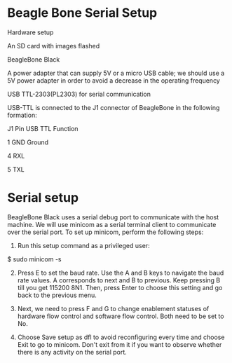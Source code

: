 # Beagle Bone Serial Setup

Hardware setup

An SD card with images flashed

BeagleBone Black

A power adapter that can supply 5V or a micro USB cable; we should use a 5V power adapter in order to avoid a decrease in the operating frequency

USB TTL-2303(PL2303) for serial communication

USB-TTL is connected to the J1 connector of BeagleBone in the following formation:

J1 Pin          USB TTL Function

1               GND Ground

4               RXL

5               TXL


Serial setup
=================

BeagleBone Black uses a serial debug port to communicate with the host machine. We will use minicom as a serial terminal client to communicate over the serial port. To set up minicom, perform the following steps:

1. Run this setup command as a privileged user:

$  sudo minicom -s

2. Press E to set the baud rate. Use the A and B keys to navigate the baud rate values. A corresponds to next and B to previous. Keep pressing B till you get 115200 8N1. Then, press Enter to choose this setting and go back to the previous menu.

3. Next, we need to press F and G to change enablement statuses of hardware flow control and software flow control. Both need to be set to No.

4. Choose Save setup as dfl to avoid reconfiguring every time and choose Exit to go to minicom. Don't exit from it if you want to observe whether there is any activity on the serial port.



